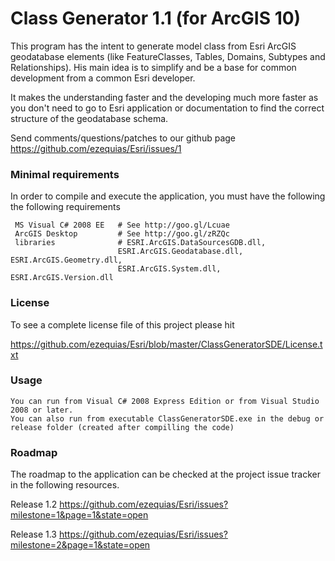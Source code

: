Class Generator 1.1 (for ArcGIS 10)
=============

This program has the intent to generate model class from Esri ArcGIS geodatabase elements (like FeatureClasses, Tables, Domains, Subtypes and Relationships). His main idea is to simplify and be a base for common development from a common Esri developer.

It makes the understanding faster and the developing much more faster as you don't need to go to Esri application or documentation to find the correct structure of the geodatabase schema.

Send comments/questions/patches to our github page https://github.com/ezequias/Esri/issues/1


### Minimal requirements


In order to compile and execute the application, you must have the following the following requirements

     MS Visual C# 2008 EE	# See http://goo.gl/Lcuae
     ArcGIS Desktop		  	# See http://goo.gl/zRZQc
     libraries			   	# ESRI.ArcGIS.DataSourcesGDB.dll,  
						    ESRI.ArcGIS.Geodatabase.dll, ESRI.ArcGIS.Geometry.dll, 
							ESRI.ArcGIS.System.dll, ESRI.ArcGIS.Version.dll



### License

To see a complete license file of this project please hit

https://github.com/ezequias/Esri/blob/master/ClassGeneratorSDE/License.txt


### Usage

    You can run from Visual C# 2008 Express Edition or from Visual Studio 2008 or later.
	You can also run from executable ClassGeneratorSDE.exe in the debug or release folder (created after compilling the code)

### Roadmap

The roadmap to the application can be checked at the project issue tracker in the following resources.

Release 1.2
https://github.com/ezequias/Esri/issues?milestone=1&page=1&state=open

Release 1.3
https://github.com/ezequias/Esri/issues?milestone=2&page=1&state=open